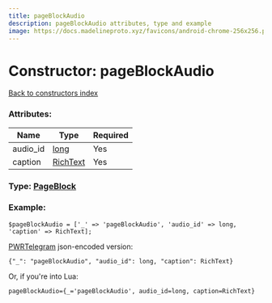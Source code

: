 ```yaml
---
title: pageBlockAudio
description: pageBlockAudio attributes, type and example
image: https://docs.madelineproto.xyz/favicons/android-chrome-256x256.png
---
```

# Constructor: pageBlockAudio  
[Back to constructors index](index.md)



### Attributes:

| Name     |    Type       | Required |
|----------|---------------|----------|
|audio\_id|[long](../types/long.md) | Yes|
|caption|[RichText](../types/RichText.md) | Yes|



### Type: [PageBlock](../types/PageBlock.md)


### Example:

```
$pageBlockAudio = ['_' => 'pageBlockAudio', 'audio_id' => long, 'caption' => RichText];
```  

[PWRTelegram](https://pwrtelegram.xyz) json-encoded version:

```
{"_": "pageBlockAudio", "audio_id": long, "caption": RichText}
```


Or, if you're into Lua:  


```
pageBlockAudio={_='pageBlockAudio', audio_id=long, caption=RichText}

```


